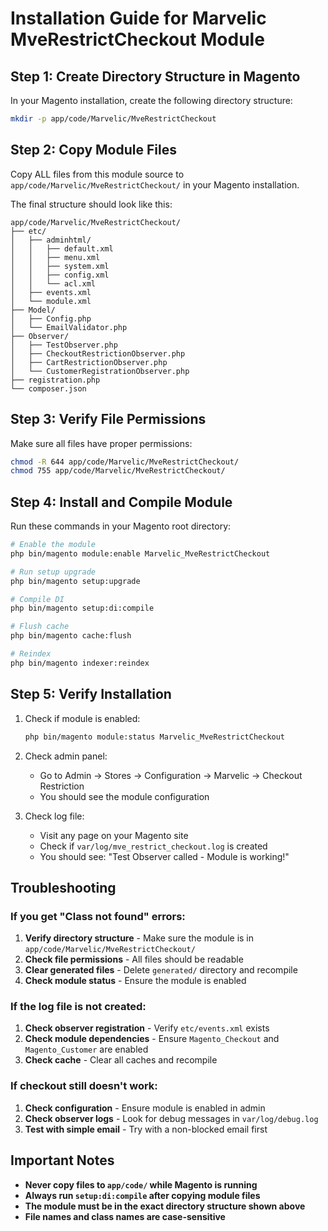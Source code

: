 # Installation Guide for Marvelic MveRestrictCheckout Module

## Step 1: Create Directory Structure in Magento

In your Magento installation, create the following directory structure:

```bash
mkdir -p app/code/Marvelic/MveRestrictCheckout
```

## Step 2: Copy Module Files

Copy ALL files from this module source to `app/code/Marvelic/MveRestrictCheckout/` in your Magento installation.

The final structure should look like this:
```
app/code/Marvelic/MveRestrictCheckout/
├── etc/
│   ├── adminhtml/
│   │   ├── default.xml
│   │   ├── menu.xml
│   │   ├── system.xml
│   │   ├── config.xml
│   │   └── acl.xml
│   ├── events.xml
│   └── module.xml
├── Model/
│   ├── Config.php
│   └── EmailValidator.php
├── Observer/
│   ├── TestObserver.php
│   ├── CheckoutRestrictionObserver.php
│   ├── CartRestrictionObserver.php
│   └── CustomerRegistrationObserver.php
├── registration.php
└── composer.json
```

## Step 3: Verify File Permissions

Make sure all files have proper permissions:
```bash
chmod -R 644 app/code/Marvelic/MveRestrictCheckout/
chmod 755 app/code/Marvelic/MveRestrictCheckout/
```

## Step 4: Install and Compile Module

Run these commands in your Magento root directory:

```bash
# Enable the module
php bin/magento module:enable Marvelic_MveRestrictCheckout

# Run setup upgrade
php bin/magento setup:upgrade

# Compile DI
php bin/magento setup:di:compile

# Flush cache
php bin/magento cache:flush

# Reindex
php bin/magento indexer:reindex
```

## Step 5: Verify Installation

1. Check if module is enabled:
   ```bash
   php bin/magento module:status Marvelic_MveRestrictCheckout
   ```

2. Check admin panel:
   - Go to Admin → Stores → Configuration → Marvelic → Checkout Restriction
   - You should see the module configuration

3. Check log file:
   - Visit any page on your Magento site
   - Check if `var/log/mve_restrict_checkout.log` is created
   - You should see: "Test Observer called - Module is working!"

## Troubleshooting

### If you get "Class not found" errors:

1. **Verify directory structure** - Make sure the module is in `app/code/Marvelic/MveRestrictCheckout/`
2. **Check file permissions** - All files should be readable
3. **Clear generated files** - Delete `generated/` directory and recompile
4. **Check module status** - Ensure the module is enabled

### If the log file is not created:

1. **Check observer registration** - Verify `etc/events.xml` exists
2. **Check module dependencies** - Ensure `Magento_Checkout` and `Magento_Customer` are enabled
3. **Check cache** - Clear all caches and recompile

### If checkout still doesn't work:

1. **Check configuration** - Ensure module is enabled in admin
2. **Check observer logs** - Look for debug messages in `var/log/debug.log`
3. **Test with simple email** - Try with a non-blocked email first

## Important Notes

- **Never copy files to `app/code/` while Magento is running**
- **Always run `setup:di:compile` after copying module files**
- **The module must be in the exact directory structure shown above**
- **File names and class names are case-sensitive**
